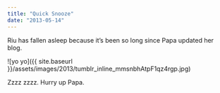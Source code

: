 ```yaml
---
title: "Quick Snooze"
date: "2013-05-14"
---
```


Riu has fallen asleep because it’s been so long since Papa updated her blog.

![yo yo]({{ site.baseurl }}/assets/images/2013/tumblr_inline_mmsnbhAtpF1qz4rgp.jpg)

Zzzz zzzz. Hurry up Papa.
